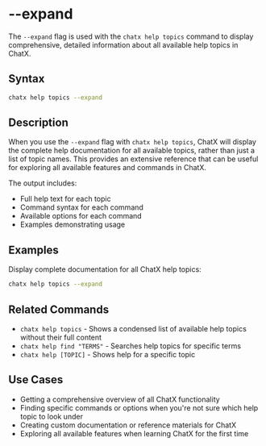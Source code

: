 # --expand

The `--expand` flag is used with the `chatx help topics` command to display comprehensive, detailed information about all available help topics in ChatX.

## Syntax

```bash
chatx help topics --expand
```

## Description

When you use the `--expand` flag with `chatx help topics`, ChatX will display the complete help documentation for all available topics, rather than just a list of topic names. This provides an extensive reference that can be useful for exploring all available features and commands in ChatX.

The output includes:
- Full help text for each topic
- Command syntax for each command
- Available options for each command
- Examples demonstrating usage

## Examples

Display complete documentation for all ChatX help topics:
```bash
chatx help topics --expand
```

## Related Commands

- `chatx help topics` - Shows a condensed list of available help topics without their full content
- `chatx help find "TERMS"` - Searches help topics for specific terms
- `chatx help [TOPIC]` - Shows help for a specific topic

## Use Cases

- Getting a comprehensive overview of all ChatX functionality
- Finding specific commands or options when you're not sure which help topic to look under
- Creating custom documentation or reference materials for ChatX
- Exploring all available features when learning ChatX for the first time